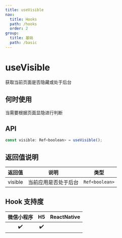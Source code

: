 ```yaml
---
title: useVisible
nav:
  title: Hooks
  path: /hooks
  order: 2
group:
  title: 基础
  path: /basic
---
```


# useVisible

获取当前页面是否隐藏或处于后台

## 何时使用

当需要根据页面显隐进行判断

## API

```jsx | pure
const visible: Ref<boolean> = useVisible();
```

## 返回值说明

| 返回值  | 说明                 | 类型      |
| ------- | -------------------- | --------- |
| visible | 当前应用是否处于后台 | `Ref<boolean>` |

## Hook 支持度

| 微信小程序 | H5  | ReactNative |
| :--------: | :-: | :---------: |
|     ✔️     | ✔️  |             |
